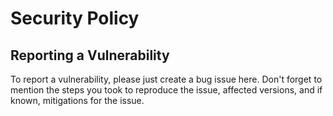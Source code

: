 # Security Policy

## Reporting a Vulnerability

To report a vulnerability, please just create a bug issue here. Don't forget to mention the steps
you took to reproduce the issue, affected versions, and if known, mitigations for the issue.
